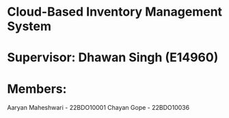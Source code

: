 # Cloud-Based Inventory Management System

# Supervisor: Dhawan Singh (E14960)
# Members:
Aaryan Maheshwari - 22BDO10001
Chayan Gope - 22BDO10036

